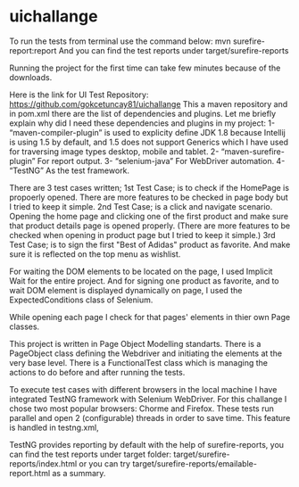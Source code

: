 # uichallange

To run the tests from terminal use the command below:
mvn surefire-report:report
And you can find the test reports under target/surefire-reports


Running the project for the first time can take few minutes because of the downloads.

Here is the link for UI Test Repository:
https://github.com/gokcetuncay81/uichallange
This a maven repository and in pom.xml there are the list of dependencies and plugins.
Let me briefly explain why did I need these dependencies and plugins in my project:
1- “maven-compiler-plugin” is used to explicity define JDK 1.8 because Intellij is using 1.5 by default, and 1.5 does not support Generics which I have used for traversing image types desktop, mobile and tablet. 
2- “maven-surefire-plugin” For report output.
3- “selenium-java” For WebDriver automation.
4- “TestNG” As the test framework.

There are 3 test cases written;
1st Test Case; is to check if the HomePage is propoerly opened. There are more features to be checked in page body but I tried to keep it simple.
2nd Test Case; is a click and navigate scenario. Opening the home page and clicking one of the first product and make sure that product details page is opened properly. (There are more features to be checked when opening in product page but I tried to keep it simple.)
3rd Test Case; is to sign the first "Best of Adidas" product as favorite. And make sure it is reflected on the top menu as wishlist.

For waiting the DOM elements to be located on the page, I used Implicit Wait for the entire project.
And for signing one product as favorite, and to wait DOM element is displayed dynamically on page, I used the
ExpectedConditions class of Selenium.

While opening each page I check for that pages' elements in thier own Page classes.

This project is written in Page Object Modelling standarts. 
There is a PageObject class defining the Webdriver and initiating the elements at the very base level.
There is a FunctionalTest class which is managing the actions to do before and after running the tests.

To execute test cases with different browsers in the local machine I have integrated TestNG framework with Selenium WebDriver.
For this challange I chose two most popular browsers: Chorme and Firefox. These tests run parallel and open 2 (configurable) threads in order to save time. This feature is handled in testng.xml,

TestNG provides reporting by default with the help of surefire-reports, you can find the test reports under target folder: target/surefire-reports/index.html or you can try target/surefire-reports/emailable-report.html as a summary.
